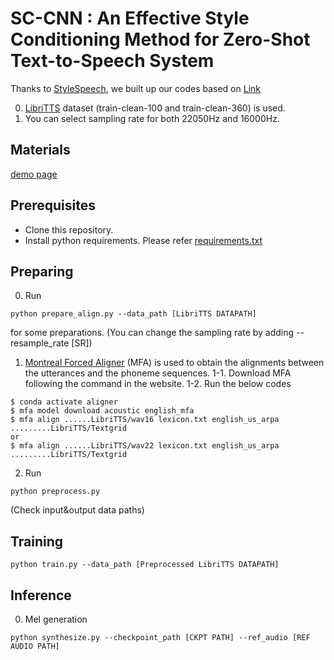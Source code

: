 # SC-CNN : An Effective Style Conditioning Method for Zero-Shot Text-to-Speech System
Thanks to [StyleSpeech](https://arxiv.org/abs/2106.03153), we built up our codes based on [Link](https://github.com/KevinMIN95/StyleSpeech)

0. [LibriTTS]((https://research.google/tools/datasets/libri-tts/)) dataset (train-clean-100 and train-clean-360) is used.
1. You can select sampling rate for both 22050Hz and 16000Hz.

## Materials
[demo page](https://hcy71o.github.io/SC-CNN-demo/)

## Prerequisites
- Clone this repository.
- Install python requirements. Please refer [requirements.txt](requirements.txt)

## Preparing
0. Run 
```
python prepare_align.py --data_path [LibriTTS DATAPATH]
```
for some preparations. (You can change the sampling rate by adding --resample_rate [SR])
1. [Montreal Forced Aligner](https://montreal-forced-aligner.readthedocs.io/en/latest/) (MFA) is used to obtain the alignments between the utterances and the phoneme sequences. 
1-1. Download MFA following the command in the website.
1-2. Run the below codes
```
$ conda activate aligner
$ mfa model download acoustic english_mfa
$ mfa align ......LibriTTS/wav16 lexicon.txt english_us_arpa .........LibriTTS/Textgrid
or
$ mfa align ......LibriTTS/wav22 lexicon.txt english_us_arpa .........LibriTTS/Textgrid
```
2. Run 
```
python preprocess.py
```
(Check input&output data paths)

## Training
```
python train.py --data_path [Preprocessed LibriTTS DATAPATH]
```

## Inference
0. Mel generation
```
python synthesize.py --checkpoint_path [CKPT PATH] --ref_audio [REF AUDIO PATH]
```